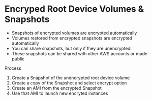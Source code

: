 # Encryped Root Device Volumes & Snapshots


* Snapshots of encrypted volumes are encrypted automatically
* Volumes restored from encrypted snapshots are encrypted automatically
* You can share snapshots, but only if they are unencrypted.
* These snapshots can be shared with other AWS accounts or made public


Process
1. Create a Snapshot of the unencrypted root device volume
2. Create a copy of the Snapshot and select encrypt option
3. Create an AMI from the encrypted Snapshot
4. Use that AMI to launch new encryted instances